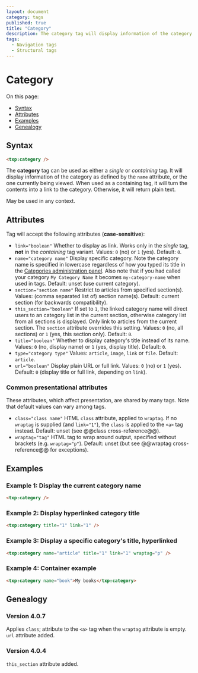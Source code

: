 ```yaml
---
layout: document
category: tags
published: true
title: "Category"
description: The category tag will display information of the category as defined by the name attribute, or the one currently being viewed.
tags:
  - Navigation tags
  - Structural tags
---
```


# Category

On this page:

* [Syntax](#syntax)
* [Attributes](#attributes)
* [Examples](#examples)
* [Genealogy](#genealogy)

## Syntax

~~~ html
<txp:category />
~~~

The **category** tag can be used as either a *single* or *containing* tag. It will display information of the category as defined by the `name` attribute, or the one currently being viewed. When used as a containing tag, it will turn the contents into a link to the category. Otherwise, it will return plain text.

May be used in any context.

## Attributes

Tag will accept the following attributes (**case-sensitive**):

* `link="boolean"`
Whether to display as link. Works only in the *single* tag, **not** in the *containing* tag variant.
Values: `0` (no) or `1` (yes).
Default: `0`.
* `name="category name"`
Display specific category. Note the category name is specified in lowercase regardless of how you typed its title in the [Categories administration panel](../administration/categories-panel). Also note that if you had called your category `My Category Name` it becomes `my-category-name` when used in tags.
Default: unset (use current category).
* `section="section name"`
Restrict to articles from specified section(s).
Values: (comma separated list of) section name(s).
Default: current section (for backwards compatibility).
* `this_section="boolean"`
If set to `1`, the linked category name will direct users to an category list in the current section, otherwise category list from all sections is displayed.
Only link to articles from the current section. The `section` attribute overrides this setting.
Values: `0` (no, all sections) or `1` (yes, this section only).
Default: `0`.
* `title="boolean"`
Whether to display category's title instead of its name.
Values: `0` (no, display name) or `1` (yes, display title).
Default: `0`.
* `type="category type"`
Values: `article`, `image`, `link` or `file`.
Default: `article`.
* `url="boolean"`
Display plain URL or full link.
Values: `0` (no) or `1` (yes).
Default: `0` (display title or full link, depending on `link`).

### Common presentational attributes

These attributes, which affect presentation, are shared by many tags. Note that default values can vary among tags.

* `class="class name"`
HTML `class` attribute, applied to `wraptag`. If no `wraptag` is supplied (and `link="1"`), the `class` is applied to the `<a>` tag instead.
Default: unset (see @@class cross-reference@@).
* `wraptag="tag"`
HTML tag to wrap around output, specified without brackets (e.g. `wraptag="p"`).
Default: unset (but see @@wraptag cross-reference@@ for exceptions).

## Examples

### Example 1: Display the current category name

~~~ html
<txp:category />
~~~

### Example 2: Display hyperlinked category title

~~~ html
<txp:category title="1" link="1" />
~~~

### Example 3: Display a specific category's title, hyperlinked

~~~ html
<txp:category name="article" title="1" link="1" wraptag="p" />
~~~

### Example 4: Container example

~~~ html
<txp:category name="book">My books</txp:category>
~~~

## Genealogy

### Version 4.0.7

Applies `class`; attribute to the `<a>` tag when the `wraptag` attribute is empty.
`url` attribute added.

### Version 4.0.4

`this_section` attribute added.
